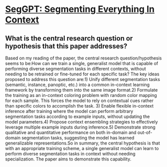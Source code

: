 # [SegGPT: Segmenting Everything In Context](https://arxiv.org/abs/2304.03284)

## What is the central research question or hypothesis that this paper addresses?

 Based on my reading of the paper, the central research question/hypothesis seems to be:How can we train a single, generalist model that is capable of performing diverse segmentation tasks in different contexts, without needing to be retrained or fine-tuned for each specific task? The key ideas proposed to address this question are:1) Unify different segmentation tasks (semantic, instance, panoptic, etc.) into a common in-context learning framework by transforming them into the same image format.2) Formulate the training as an in-context coloring problem with random color mapping for each sample. This forces the model to rely on contextual cues rather than specific colors to accomplish the task. 3) Enable flexible in-context inference after training where the model can perform arbitrary segmentation tasks according to example inputs, without updating the model parameters.4) Propose context ensembling strategies to effectively leverage multiple example inputs during inference.5) Demonstrate strong qualitative and quantitative performance on both in-domain and out-of-domain segmentation tasks, suggesting the model has learned generalizable representations.So in summary, the central hypothesis is that with an appropriate training scheme, a single generalist model can learn to perform diverse segmentation tasks in context without needing specialization. The paper aims to demonstrate this capability.
